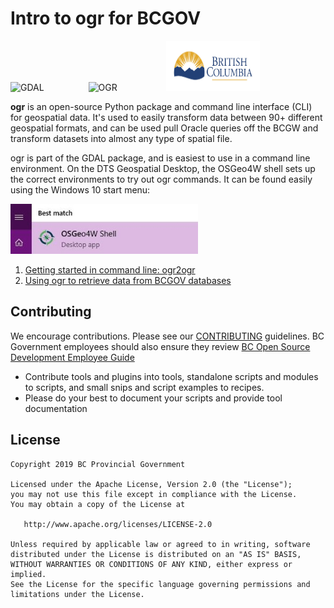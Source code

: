 # Intro to ogr for BCGOV

![GDAL](https://www.osgeo.org/wp-content/themes/roots/assets/img/logo-osgeo.svg "GDAL")&nbsp;&nbsp;&nbsp;&nbsp;&nbsp;&nbsp;&nbsp;&nbsp;&nbsp;&nbsp;
&nbsp;&nbsp;&nbsp;&nbsp;&nbsp;&nbsp; ![OGR](https://gdal.org/_static/gdalicon.png "OGR")&nbsp;&nbsp;&nbsp;&nbsp;&nbsp;&nbsp;&nbsp;&nbsp;&nbsp;&nbsp;
&nbsp;&nbsp;&nbsp;&nbsp;&nbsp;&nbsp;&nbsp;&nbsp;
<img src=./images/BCID_H_rgb_pos.jpg width="150" height="80" />

__ogr__ is an open-source Python package and command line interface (CLI) for geospatial data. It's used to easily transform data between 90+ different geospatial formats, and can be used pull Oracle queries off the BCGW and transform datasets into almost any type of spatial file.


ogr is part of the GDAL package, and is easiest to use in a command line environment. On the DTS Geospatial Desktop, the OSGeo4W shell sets up the correct environments to try out ogr commands. It can be found easily using the Windows 10 start menu:
 
<img src=./images/osgeo4wshell_where2.jpg width="300" height="80" />


1. [Getting started in command line: ogr2ogr](./doc/ogr2ogr_start.md)
2. [Using ogr to retrieve data from BCGOV databases](./doc/ogrFromDB.md)


## Contributing
We encourage contributions. Please see our [CONTRIBUTING](https://github.com/bcgov/gis-pantry/blob/master/CONTRIBUTING.md) guidelines. BC Government employees should also ensure they review [BC Open Source Development Employee Guide](https://github.com/bcgov/BC-Policy-Framework-For-GitHub/blob/master/BC-Open-Source-Development-Employee-Guide/README.md) 
* Contribute tools and plugins into tools, standalone scripts and modules to scripts, and small snips and script examples to recipes.
* Please do your best to document your scripts and provide tool documentation 


## License
    Copyright 2019 BC Provincial Government

    Licensed under the Apache License, Version 2.0 (the "License");
    you may not use this file except in compliance with the License.
    You may obtain a copy of the License at

       http://www.apache.org/licenses/LICENSE-2.0

    Unless required by applicable law or agreed to in writing, software
    distributed under the License is distributed on an "AS IS" BASIS,
    WITHOUT WARRANTIES OR CONDITIONS OF ANY KIND, either express or implied.
    See the License for the specific language governing permissions and
    limitations under the License.

